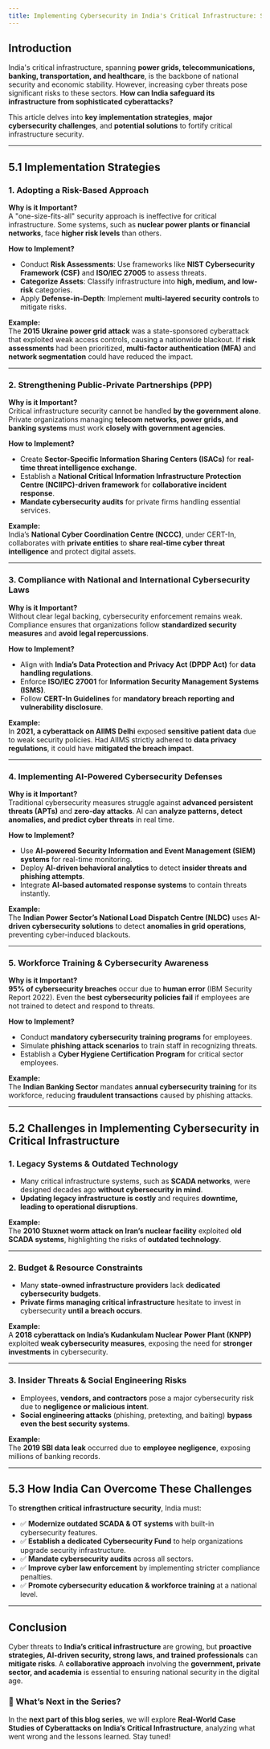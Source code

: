 ```yaml
---
title: Implementing Cybersecurity in India's Critical Infrastructure: Strategies, Challenges, and Solutions
---
```


## Introduction

India's critical infrastructure, spanning **power grids, telecommunications, banking, transportation, and healthcare**, is the backbone of national security and economic stability. However, increasing cyber threats pose significant risks to these sectors. **How can India safeguard its infrastructure from sophisticated cyberattacks?**

This article delves into **key implementation strategies**, **major cybersecurity challenges**, and **potential solutions** to fortify critical infrastructure security.

---

## 5.1 Implementation Strategies

### 1. Adopting a Risk-Based Approach

**Why is it Important?**  
A "one-size-fits-all" security approach is ineffective for critical infrastructure. Some systems, such as **nuclear power plants or financial networks**, face **higher risk levels** than others.

**How to Implement?**
- Conduct **Risk Assessments**: Use frameworks like **NIST Cybersecurity Framework (CSF)** and **ISO/IEC 27005** to assess threats.
- **Categorize Assets**: Classify infrastructure into **high, medium, and low-risk** categories.
- Apply **Defense-in-Depth**: Implement **multi-layered security controls** to mitigate risks.

**Example:**  
The **2015 Ukraine power grid attack** was a state-sponsored cyberattack that exploited weak access controls, causing a nationwide blackout. If **risk assessments** had been prioritized, **multi-factor authentication (MFA)** and **network segmentation** could have reduced the impact.

---

### 2. Strengthening Public-Private Partnerships (PPP)

**Why is it Important?**  
Critical infrastructure security cannot be handled **by the government alone**. Private organizations managing **telecom networks, power grids, and banking systems** must work **closely with government agencies**.

**How to Implement?**
- Create **Sector-Specific Information Sharing Centers (ISACs)** for **real-time threat intelligence exchange**.
- Establish a **National Critical Information Infrastructure Protection Centre (NCIIPC)-driven framework** for **collaborative incident response**.
- **Mandate cybersecurity audits** for private firms handling essential services.

**Example:**  
India’s **National Cyber Coordination Centre (NCCC)**, under CERT-In, collaborates with **private entities** to **share real-time cyber threat intelligence** and protect digital assets.

---

### 3. Compliance with National and International Cybersecurity Laws

**Why is it Important?**  
Without clear legal backing, cybersecurity enforcement remains weak. Compliance ensures that organizations follow **standardized security measures** and **avoid legal repercussions**.

**How to Implement?**
- Align with **India’s Data Protection and Privacy Act (DPDP Act)** for **data handling regulations**.
- Enforce **ISO/IEC 27001** for **Information Security Management Systems (ISMS)**.
- Follow **CERT-In Guidelines** for **mandatory breach reporting and vulnerability disclosure**.

**Example:**  
In **2021, a cyberattack on AIIMS Delhi** exposed **sensitive patient data** due to weak security policies. Had AIIMS strictly adhered to **data privacy regulations**, it could have **mitigated the breach impact**.

---

### 4. Implementing AI-Powered Cybersecurity Defenses

**Why is it Important?**  
Traditional cybersecurity measures struggle against **advanced persistent threats (APTs)** and **zero-day attacks**. AI can **analyze patterns, detect anomalies, and predict cyber threats** in real time.

**How to Implement?**
- Use **AI-powered Security Information and Event Management (SIEM) systems** for real-time monitoring.
- Deploy **AI-driven behavioral analytics** to detect **insider threats and phishing attempts**.
- Integrate **AI-based automated response systems** to contain threats instantly.

**Example:**  
The **Indian Power Sector’s National Load Dispatch Centre (NLDC)** uses **AI-driven cybersecurity solutions** to detect **anomalies in grid operations**, preventing cyber-induced blackouts.

---

### 5. Workforce Training & Cybersecurity Awareness

**Why is it Important?**  
**95% of cybersecurity breaches** occur due to **human error** (IBM Security Report 2022). Even the **best cybersecurity policies fail** if employees are not trained to detect and respond to threats.

**How to Implement?**
- Conduct **mandatory cybersecurity training programs** for employees.
- Simulate **phishing attack scenarios** to train staff in recognizing threats.
- Establish a **Cyber Hygiene Certification Program** for critical sector employees.

**Example:**  
The **Indian Banking Sector** mandates **annual cybersecurity training** for its workforce, reducing **fraudulent transactions** caused by phishing attacks.

---

## 5.2 Challenges in Implementing Cybersecurity in Critical Infrastructure

### 1. Legacy Systems & Outdated Technology
- Many critical infrastructure systems, such as **SCADA networks**, were designed decades ago **without cybersecurity in mind**.
- **Updating legacy infrastructure is costly** and requires **downtime, leading to operational disruptions**.

**Example:**  
The **2010 Stuxnet worm attack on Iran’s nuclear facility** exploited **old SCADA systems**, highlighting the risks of **outdated technology**.

---

### 2. Budget & Resource Constraints
- Many **state-owned infrastructure providers** lack **dedicated cybersecurity budgets**.
- **Private firms managing critical infrastructure** hesitate to invest in cybersecurity **until a breach occurs**.

**Example:**  
A **2018 cyberattack on India’s Kudankulam Nuclear Power Plant (KNPP)** exploited **weak cybersecurity measures**, exposing the need for **stronger investments** in cybersecurity.

---

### 3. Insider Threats & Social Engineering Risks
- Employees, **vendors, and contractors** pose a major cybersecurity risk due to **negligence or malicious intent**.
- **Social engineering attacks** (phishing, pretexting, and baiting) **bypass even the best security systems**.

**Example:**  
The **2019 SBI data leak** occurred due to **employee negligence**, exposing millions of banking records.

---

## 5.3 How India Can Overcome These Challenges

To **strengthen critical infrastructure security**, India must:
- ✅ **Modernize outdated SCADA & OT systems** with built-in cybersecurity features.
- ✅ **Establish a dedicated Cybersecurity Fund** to help organizations upgrade security infrastructure.
- ✅ **Mandate cybersecurity audits** across all sectors.
- ✅ **Improve cyber law enforcement** by implementing stricter compliance penalties.
- ✅ **Promote cybersecurity education & workforce training** at a national level.

---

## Conclusion

Cyber threats to **India’s critical infrastructure** are growing, but **proactive strategies, AI-driven security, strong laws, and trained professionals** can **mitigate risks**. A **collaborative approach** involving the **government, private sector, and academia** is essential to ensuring national security in the digital age.

### 🚀 What’s Next in the Series?
In the **next part of this blog series**, we will explore **Real-World Case Studies of Cyberattacks on India’s Critical Infrastructure**, analyzing what went wrong and the lessons learned. Stay tuned!
